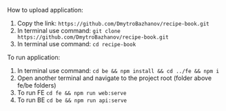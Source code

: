 How to upload application:
1. Copy the link: ```https://github.com/DmytroBazhanov/recipe-book.git```
2. In terminal use command: ```git clone https://github.com/DmytroBazhanov/recipe-book.git```
3. In terminal use command: ```cd recipe-book```

To run application:
1. In terminal use command: ```cd be && npm install && cd ../fe && npm i```
2. Open another terminal and navigate to the project root (folder above fe/be folders)
3. To run FE ```cd fe && npm run web:serve```
4. To run BE ```cd be && npm run api:serve```
